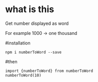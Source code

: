 # what is this

Get number displayed as word

For example 1000 -> one thousand

#installation

`npm i numberToWord --save`

#then

```
import {numberToWord} from numberToWord
numberToWord(10)
```
